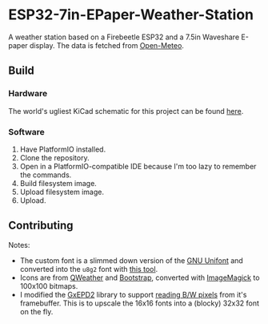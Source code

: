 # ESP32-7in-EPaper-Weather-Station

A weather station based on a Firebeetle ESP32 and a 7.5in Waveshare E-paper display. The data is fetched
from [Open-Meteo](https://open-meteo.com/).

## Build

### Hardware

The world's ugliest KiCad schematic for this project can be
found [here](https://github.com/UnsignedArduino/ESP32-7in-EPaper-Weather-Station-Hardware).

### Software

1. Have PlatformIO installed.
2. Clone the repository.
3. Open in a PlatformIO-compatible IDE because I'm too lazy to remember the commands.
4. Build filesystem image.
5. Upload filesystem image.
6. Upload.

## Contributing

Notes:

* The custom font is a slimmed down version of the [GNU Unifont](https://www.unifoundry.com/unifont/index.html) and
  converted into the `u8g2` font with [this tool](https://stncrn.github.io/u8g2-unifont-helper/).
* Icons are from [QWeather](https://icons.qweather.com/en/) and [Bootstrap](https://icons.getbootstrap.com/), converted
  with [ImageMagick](https://imagemagick.org/) to 100x100 bitmaps.
* I modified the [GxEPD2](https://github.com/ZinggJM/GxEPD2) library to
  support [reading B/W pixels](lib/GxEPD2/src/GxEPD2_BW.h) from it's framebuffer. This is to upscale the 16x16 fonts
  into a (blocky) 32x32 font on the fly.
